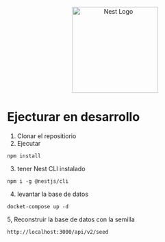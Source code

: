 <p align="center">
  <a href="http://nestjs.com/" target="blank"><img src="https://nestjs.com/img/logo-small.svg" width="200" alt="Nest Logo" /></a>
</p>

[circleci-image]: https://img.shields.io/circleci/build/github/nestjs/nest/master?token=abc123def456
[circleci-url]: https://circleci.com/gh/nestjs/nest

# Ejecturar en desarrollo

1. Clonar el repositiorio
2. Ejecutar
```
npm install
```
3. tener Nest CLI instalado
```
npm i -g @nestjs/cli
```
4. levantar la base de datos
```
docket-compose up -d
```

5, Reconstruir la base de datos con la semilla
```
http://localhost:3000/api/v2/seed
```